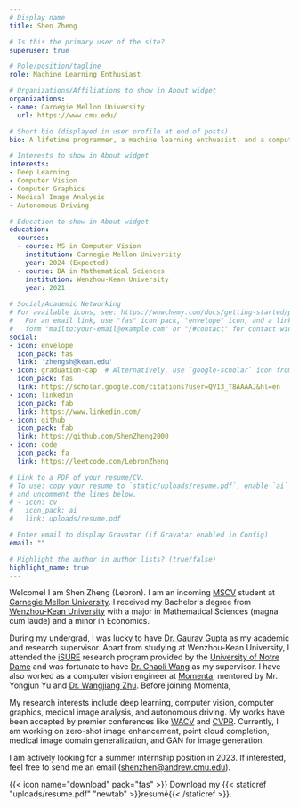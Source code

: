 ```yaml
---
# Display name
title: Shen Zheng

# Is this the primary user of the site?
superuser: true

# Role/position/tagline
role: Machine Learning Enthusiast

# Organizations/Affiliations to show in About widget
organizations:
- name: Carnegie Mellon University
  url: https://www.cmu.edu/

# Short bio (displayed in user profile at end of posts)
bio: A lifetime programmer, a machine learning enthuasist, and a computer vision researcher.

# Interests to show in About widget
interests:
- Deep Learning 
- Computer Vision
- Computer Graphics
- Medical Image Analysis
- Autonomous Driving

# Education to show in About widget
education:
  courses:
  - course: MS in Computer Vision
    institution: Carnegie Mellon University
    year: 2024 (Expected)
  - course: BA in Mathematical Sciences
    institution: Wenzhou-Kean University
    year: 2021
    
# Social/Academic Networking
# For available icons, see: https://wowchemy.com/docs/getting-started/page-builder/#icons
#   For an email link, use "fas" icon pack, "envelope" icon, and a link in the
#   form "mailto:your-email@example.com" or "/#contact" for contact widget.
social:
- icon: envelope
  icon_pack: fas
  link: 'zhengsh@kean.edu'
- icon: graduation-cap  # Alternatively, use `google-scholar` icon from `ai` icon pack
  icon_pack: fas
  link: https://scholar.google.com/citations?user=QV13_T8AAAAJ&hl=en
- icon: linkedin
  icon_pack: fab
  link: https://www.linkedin.com/ 
- icon: github
  icon_pack: fab
  link: https://github.com/ShenZheng2000
- icon: code
  icon_pack: fa
  link: https://leetcode.com/LebronZheng

# Link to a PDF of your resume/CV.
# To use: copy your resume to `static/uploads/resume.pdf`, enable `ai` icons in `params.toml`, 
# and uncomment the lines below.
# - icon: cv
#   icon_pack: ai
#   link: uploads/resume.pdf

# Enter email to display Gravatar (if Gravatar enabled in Config)
email: ""

# Highlight the author in author lists? (true/false)
highlight_name: true
---
```


Welcome! I am Shen Zheng (Lebron). I am an incoming [MSCV](https://www.ri.cmu.edu/education/academic-programs/master-of-science-computer-vision/) student at [Carnegie Mellon University](https://www.cmu.edu/). I received my Bachelor's degree from [Wenzhou-Kean University](https://wku.edu.cn/en/) with a major in Mathematical Sciences (magna cum laude) and a minor in Economics. 

During my undergrad, I was lucky to have [Dr. Gaurav Gupta](https://wku.edu.cn/faculty/gaurav-gupta/) as my academic and research supervisor. Apart from studying at Wenzhou-Kean University, I attended the [iSURE](https://ndi-sa.nd.edu/index.cfm?FuseAction=Programs.ViewProgramAngular&id=10096) research program provided by the [University of Notre Dame](https://www.nd.edu/) and was fortunate to have [Dr. Chaoli Wang](https://sites.nd.edu/chaoli-wang/) as my supervisor. I have also worked as a computer vision engineer at [Momenta](https://www.momenta.cn/), mentored by Mr. Yongjun Yu and [Dr. Wangjiang Zhu](https://www.linkedin.com/in/%E6%9C%9B%E6%B1%9F-%E6%9C%B1-47946096/?originalSubdomain=cn). Before joining Momenta,

My research interests include deep learning, computer vision, computer graphics, medical image analysis, and autonomous driving. My works have been accepted by premier conferences like [WACV](https://wacv2022.thecvf.com/home) and [CVPR](https://cvpr2022.thecvf.com/). Currently, I am working on zero-shot image enhancement, point cloud completion, medical image domain generalization, and GAN for image generation. 

I am actively looking for a summer internship position in 2023. If interested, feel free to send me an email (shenzhen@andrew.cmu.edu).

{{< icon name="download" pack="fas" >}} Download my {{< staticref "uploads/resume.pdf" "newtab" >}}resumé{{< /staticref >}}.
